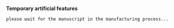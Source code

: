 **Temporary artificial features**

```please wait for the manuscript in the manufacturing process... ```

